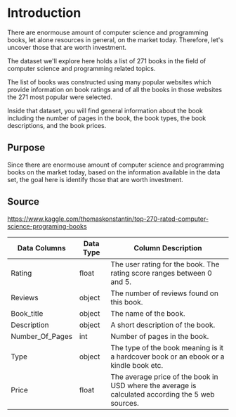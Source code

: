 # Introduction

There are enormouse amount of computer science and programming books, let alone resources in general, on the market today. Therefore, let's uncover those that are worth investment.

The dataset we'll explore here holds a list of 271 books in the field of computer science and programming related topics.

The list of books was constructed using many popular websites which provide information on book ratings and of all the books in those websites the 271 most popular were selected.

Inside that dataset, you will find general information about the book including the number of pages in the book, the book types, the book descriptions, and the book prices.

## Purpose
Since there are enormouse amount of computer science and programming books on the market today, based on the information available in the data set, the goal here is identify those that are worth investment.

## Source 
https://www.kaggle.com/thomaskonstantin/top-270-rated-computer-science-programing-books

| Data Columns    | Data Type | Column Description                                                                                |
|-----------------|-----------|---------------------------------------------------------------------------------------------------|
| Rating          | float     | The user rating for the book. The rating score ranges between 0 and 5.                            |
| Reviews         | object    | The number of reviews found on this book.                                                         |
| Book_title      | object    | The name of the book.                                                                             |
| Description     | object    | A short description of the book.                                                                  |
| Number_Of_Pages | int       | Number of pages in the book.                                                                      |
| Type            | object    | The type of the book meaning is it a hardcover book or an ebook or a kindle book etc.             |
| Price           | float     | The average price of the book in USD where the average is calculated according the 5 web sources. |
